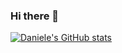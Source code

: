 ### Hi there 👋

<!--
**danielebedini/danielebedini** is a ✨ _special_ ✨ repository because its `README.md` (this file) appears on your GitHub profile.

Here are some ideas to get you started:

- 🔭 I’m currently working on ...
- 🌱 I’m currently learning ...
- 👯 I’m looking to collaborate on ...
- 🤔 I’m looking for help with ...
- 💬 Ask me about ...
- 📫 How to reach me: ...
- 😄 Pronouns: ...
- ⚡ Fun fact: ...
-->

[![Daniele's GitHub stats](https://github-readme-stats.vercel.app/api?username=danielebedini)](https://github.com/anuraghazra/github-readme-stats)
